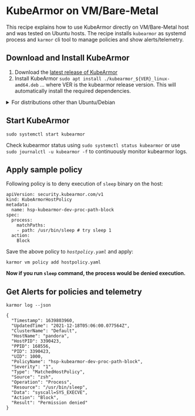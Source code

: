 # KubeArmor on VM/Bare-Metal

This recipe explains how to use KubeArmor directly on VM/Bare-Metal host and was tested on Ubuntu hosts. The recipe installs `kubearmor` as systemd process and `karmor` cli tool to manage policies and show alerts/telemetry.

## Download and Install KubeArmor

1. Download the [latest release of KubeArmor](https://github.com/kubearmor/KubeArmor/releases)
2. Install KubeArmor `sudo apt install ./kubearmor_${VER}_linux-amd64.deb` ... where VER is the kubearmor release version. This will automatically install the required dependencies.

<details><summary>For distributions other than Ubuntu/Debian</summary>
<p>

1. Refer [Installing BCC](https://github.com/iovisor/bcc/blob/master/INSTALL.md#installing-bcc) to install pre-requisites.
2. Download release tarball from KubeArmor releases for the version you want

```
wget https://github.com/daemon1024/KubeArmor/releases/download/v${VER}/kubearmor_${VER}_linux-amd64.tar.gz
```
3. Unpack the tarball to the root directory:
```
sudo tar --no-overwrite-dir -C / -xzf kubearmor_${VER}_linux-amd64.tar.gz
sudo systemctl daemon-reload
```
</p>
</details>

## Start KubeArmor

```
sudo systemctl start kubearmor
```

Check kubearmor status using `sudo systemctl status kubearmor` or use `sudo journalctl -u kubearmor -f` to continuously monitor kubearmor logs.

## Apply sample policy

Following policy is to deny execution of `sleep` binary on the host:

```yaml=
apiVersion: security.kubearmor.com/v1
kind: KubeArmorHostPolicy
metadata:
  name: hsp-kubearmor-dev-proc-path-block
spec:
  process:
    matchPaths:
    - path: /usr/bin/sleep # try sleep 1
  action:
    Block
```

Save the above policy to _`hostpolicy.yaml`_ and apply:
```
karmor vm policy add hostpolicy.yaml
```

**Now if you run `sleep` command, the process would be denied execution.**

## Get Alerts for policies and telemetry

```
karmor log --json
```

```json=
{
  "Timestamp": 1639803960,
  "UpdatedTime": "2021-12-18T05:06:00.077564Z",
  "ClusterName": "Default",
  "HostName": "pandora",
  "HostPID": 3390423,
  "PPID": 168556,
  "PID": 3390423,
  "UID": 1000,
  "PolicyName": "hsp-kubearmor-dev-proc-path-block",
  "Severity": "1",
  "Type": "MatchedHostPolicy",
  "Source": "zsh",
  "Operation": "Process",
  "Resource": "/usr/bin/sleep",
  "Data": "syscall=SYS_EXECVE",
  "Action": "Block",
  "Result": "Permission denied"
}
```
